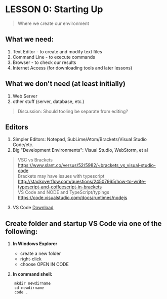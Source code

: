 # LESSON 0: Starting Up

> Where we create our environment

## What we need:    

1. Text Editor - to create and modify text files
2. Command Line - to execute commands
3. Browser - to check our results 
4. Internet Access (for downloading tools and later lessons)


## What we don't need (at least initially)    

1. Web Server
2. other stuff (server, database, etc.)

> Discussion: Should tooling be separate from editing?


## Editors    

1. Simpler Editors: Notepad, SubLime/Atom/Brackets/Visual Studio Code/etc. 
2. Big "Development Environments": Visual Studio, WebStorm, et al

> VSC vs Brackets <https://www.slant.co/versus/52/5982/~brackets_vs_visual-studio-code>  
> Brackets may have issues with typescript <http://stackoverflow.com/questions/24507965/how-to-write-typescript-and-coffeescript-in-brackets>  
> VS Code and NODE and TypeScript/typings <https://code.visualstudio.com/docs/runtimes/nodejs>  

3. VS Code [Download](http://code.visualstudio.com/)  


## Create folder and startup VS Code via one of the following:

1. **In Windows Explorer**
    - create a new folder   
    - right-click   
    - choose OPEN IN CODE   
            
2. **In command shell:**  
```DOS
    mkdir newdirname     
    cd newdirname    
    code .
```   

